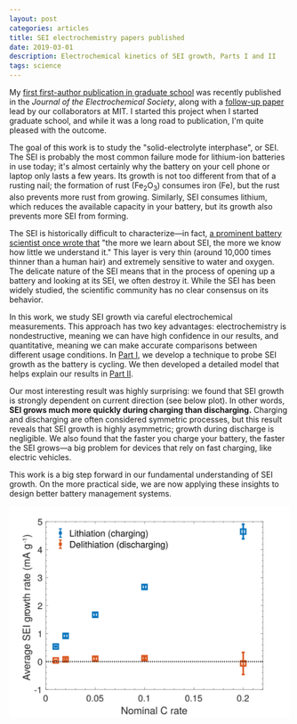 ```yaml
---
layout: post
categories: articles
title: SEI electrochemistry papers published
date: 2019-03-01
description: Electrochemical kinetics of SEI growth, Parts I and II
tags: science
---
```


My [first first-author publication in graduate school](https://dx.doi.org/10.1149/2.0231904jes)
was recently published in the *Journal of the Electrochemical Society*,
along with a [follow-up paper](https://dx.doi.org/10.1149/2.0241904jes)
lead by our collaborators at MIT.
I started this project when I started graduate school,
and while it was a long road to publication,
I'm quite pleased with the outcome.

The goal of this work is to study the "solid-electrolyte interphase", or SEI.
The SEI is probably the most common failure mode for lithium-ion batteries
in use today; it's almost certainly why the battery on your cell phone or
laptop only lasts a few years.
Its growth is not too different from that of a rusting nail;
the formation of rust (Fe<sub>2</sub>O<sub>3</sub>) consumes iron (Fe),
but the rust also prevents more rust from growing. Similarly, SEI consumes
lithium, which reduces the available capacity in your battery,
but its growth also prevents more SEI from forming.

The SEI is historically difficult to characterize—in fact,
[a prominent battery scientist once wrote that](https://dx.doi.org/10.1021/cr500003w)
"the more we learn about SEI, the more we know how little we understand it."
This layer is very thin (around 10,000 times thinner than a human hair)
and extremely sensitive to water and oxygen.
The delicate nature of the SEI means that in the process of
opening up a battery and looking at its SEI, we often destroy it.
While the SEI has been widely studied, the scientific community
has no clear consensus on its behavior.

In this work, we study SEI growth via careful electrochemical measurements.
This approach has two key advantages: electrochemistry is nondestructive,
meaning we can have high confidence in our results, and quantitative,
meaning we can make accurate comparisons between different usage conditions.
In [Part I](https://dx.doi.org/10.1149/2.0231904jes), we develop a technique to probe SEI growth as the battery is
cycling.
We then developed a detailed model that helps explain our results in
[Part II](https://dx.doi.org/10.1149/2.0241904jes).

Our most interesting result was highly surprising: we found that SEI growth
is strongly dependent on current direction (see below plot).
In other words, **SEI grows much more quickly during charging than discharging.**
Charging and discharging are often considered symmetric processes,
but this result reveals that SEI growth is highly asymmetric;
growth during discharge is negligible.
We also found that the faster you charge your battery, the faster the SEI
grows—a big problem for devices that rely on fast charging, like electric vehicles.

This work is a big step forward in our fundamental understanding
of SEI growth.
On the more practical side, we are now applying these insights
to design better battery management systems.

<p>
<img src="/img/SEIgrowthrate_Crate.svg" style="display:block; margin-left: auto; margin-right: auto;">
</p>

